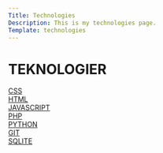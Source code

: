 ```yaml
---
Title: Technologies
Description: This is my technologies page.
Template: technologies
---
```


TEKNOLOGIER
==========================

<div class="tech-nr-1">
    <a href="%base_url%/technology/css">CSS</a>
</div>

<div class="tech-nr-2">
    <a href="%base_url%/technology/html">HTML</a>
</div>

<div class="tech-nr-3">
    <a href="%base_url%/technology/javascript">JAVASCRIPT</a>
</div>

<div class="tech-nr-4">
    <a href="%base_url%/technology/php">PHP</a>
</div>

<div class="tech-nr-5">
    <a href="%base_url%/technology/python">PYTHON</a>
</div>

<div class="tech-nr-6">
    <a href="%base_url%/technology/git">GIT</a>
</div>

<div class="tech-nr-7">
    <a href="%base_url%/technology/sqlite">SQLITE</a>
</div>
